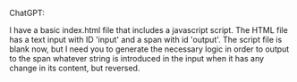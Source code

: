 ChatGPT:

I have a basic index.html file that includes a javascript script.
The HTML file has a text input with ID 'input' and a span with id 'output'.
The script file is blank now, but I need you to generate the necessary logic in order to output to the span whatever string is introduced in the input when it has any change in its content, but reversed.
